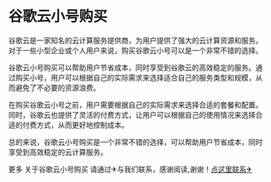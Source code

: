 # 谷歌云小号购买

谷歌云是一家知名的云计算服务提供商，为用户提供了强大的云计算资源和服务。对于一些小型企业或个人用户来说，购买谷歌云小号可以是一个非常不错的选择。

谷歌云小号购买可以帮助用户节省成本，同时享受到谷歌云的高效稳定的服务。通过购买小号，用户可以根据自己的实际需求来选择适合自己的服务类型和规模，从而避免了不必要的资源浪费。

在购买谷歌云小号之前，用户需要根据自己的实际需求来选择合适的套餐和配置。同时，谷歌云也提供了灵活的付费方式，让用户可以根据自己的使用情况来选择合适的付费方式，从而更好地控制成本。

总的来说，谷歌云小号购买是一个非常不错的选择，可以帮助用户节省成本，同时享受到高效稳定的云计算服务。

更多 关于谷歌云小号购买 请通过✈与我们联系，感谢阅读,谢谢！[点这里联系✈](https://lm.k02.cc)